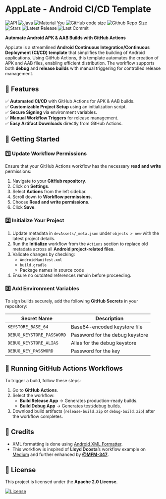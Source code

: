 # AppLate - Android CI/CD Template

![API](https://img.shields.io/badge/Api%2021+-f4f5f6?logo=android&logoColor=black&style=for-the-badge)
![Java](https://img.shields.io/badge/Java-red?logo=Java&logoColor=white&style=for-the-badge)
![Material You](https://custom-icon-badges.demolab.com/badge/material%20you-lightblue?style=for-the-badge&logoColor=333&logo=material-you)
![GitHub code size](https://img.shields.io/github/languages/code-size/MFM-347/AppLate?style=for-the-badge&color=505B92)
![Github Repo Size](https://img.shields.io/github/repo-size/MFM-347/AppLate?style=for-the-badge&color=505B92)
![Stars](https://img.shields.io/github/stars/MFM-347/AppLate?color=blue&style=for-the-badge)
![Latest Release](https://img.shields.io/github/v/release/MFM-347/AppLate?color=B9C3FF&include_prereleases&style=for-the-badge)
![Last Commit](https://img.shields.io/github/last-commit/MFM-347/AppLate?color=F05032&style=for-the-badge)

**Automate Android APK & AAB Builds with GitHub Actions**

AppLate is a streamlined **Android Continuous Integration/Continuous Deployment (CI/CD) template** that simplifies the building of Android applications. Using GitHub Actions, this template automates the creation of APK and AAB files, enabling efficient distribution. The workflow supports both **debug** and **release builds** with manual triggering for controlled release management.

## 🚀 Features

✅ **Automated CI/CD** with GitHub Actions for APK & AAB builds.  
✅ **Customizable Project Setup** using an initialization script.  
✅ **Secure Signing** via environment variables.  
✅ **Manual Workflow Triggers** for release management.  
✅ **Easy Artifact Downloads** directly from GitHub Actions.

## 📌 Getting Started

### 1️⃣ Update Workflow Permissions

Ensure that your GitHub Actions workflow has the necessary **read and write** permissions:

1. Navigate to your **GitHub repository**.
2. Click on **Settings**.
3. Select **Actions** from the left sidebar.
4. Scroll down to **Workflow permissions**.
5. Choose **Read and write permissions**.
6. Click **Save**.

### 2️⃣ Initialize Your Project

1. Update metadata in `devAssets/_meta.json` under `objects > new` with the latest project details.
2. Run the **Initialize** workflow from the `Actions` section to replace old metadata across all **Android project-related files**.
3. Validate changes by checking:
   - `AndroidManifest.xml`
   - `build.gradle`
   - Package names in source code
4. Ensure no outdated references remain before proceeding.

### 3️⃣ Add Environment Variables

To sign builds securely, add the following **GitHub Secrets** in your repository:

| Secret Name               | Description                     |
| ------------------------- | ------------------------------- |
| `KEYSTORE_BASE_64`        | Base64-encoded keystore file    |
| `DEBUG_KEYSTORE_PASSWORD` | Password for the debug keystore |
| `DEBUG_KEYSTORE_ALIAS`    | Alias for the debug keystore    |
| `DEBUG_KEY_PASSWORD`      | Password for the key            |

## 🎯 Running GitHub Actions Workflows

To trigger a build, follow these steps:

1. Go to **GitHub Actions**.
2. Select the workflow:
   - **Build Release App** → Generates production-ready builds.
   - **Build Debug App** → Generates test/debug builds.
3. Download build artifacts (`release-build.zip` or `debug-build.zip`) after the workflow completes.

## 📖 Credits

- XML formatting is done using [Android XML Formatter](https://github.com/ByteHamster/android-xml-formatter).
- This workflow is inspired of **Lloyd Dcosta**’s workflow example on [Medium](https://medium.com/@dcostalloyd90/automating-android-builds-with-github-actions-a-step-by-step-guide-2a02a54f59cd) and further enhanced by **[@MFM-347](https://github.com/MFM-347)**.

## 📜 License

This project is licensed under the **Apache 2.0 License**.

[![License](https://img.shields.io/badge/License-Apache_2.0-0298c3.svg?style=for-the-badge)](https://github.com/MFM-347/AppLate/blob/main/LICENSE)
